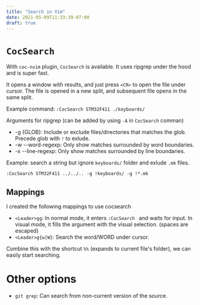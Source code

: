 ```yaml
---
title: "Search in Vim"
date: 2021-05-09T11:33:39-07:00
draft: true
---
```


# `CocSearch`

With `coc-nvim` plugin, `CocSearch` is available. It uses ripgrep under the 
hood and is super fast.

It opens a window with results, and just press `<CR>` to open the file under
cursor. The file is opened in a new split, and subsequent file opens in the 
same split.

Example command: `:CocSearch STM32F411 ./keyboards/`

Arguments for ripgrep (can be added by using `-A` in `CocSearch` comman)

  * -g {GLOB}: Include or exclude files/directories that matches the glob. 
      Precede glob with `!` to exlude.
  * -w --word-regexp: Only show matches surrounded by word boundaries.
  * -x --line-regexp: Only show matches surrounded by line boundaries.

Example: search a string but ignore `keyboards/` folder and exlude `.mk` files.

```
:CocSearch STM32F411 ../../.. -g !keyboards/ -g !*.mk
```

## Mappings

I created the following mappings to use cocsearch

* `<Leader>gg`: In normal mode, it enters `:CocSearch ` and waits for input.
In visual mode, it fills the argument with the visual selection. (spaces are 
  escaped)
* `<Leader>g{w|W}`: Search the word/WORD under cursor.

Combine this with the shortcut `%%` (expands to current file's folder), we can
easily start searching.

# Other options

* `git grep`: Can search from non-current version of the source. 
